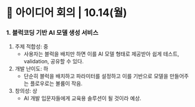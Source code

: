 # 🙌 아이디어 회의 | 10.14(월)
### 1. 블럭코딩 기반 AI 모델 생성 서비스
1. 주제 적합성: 중
    - 사용자는 블럭을 배치만 하면 이를 AI 모델 형태로 제공받아 쉽게 테스트, validation, 공유할 수 있다.
2. 개발 난이도: 하
    - 단순히 블럭을 배치하고 파라미터를 설정하고 이를 기반으로 모델을 만들어주는 플로우로는 볼륨이 작음.
3. 창의성: 상
    - AI 개발 입문자들에게 교육용 솔루션이 될 것이라 예상.